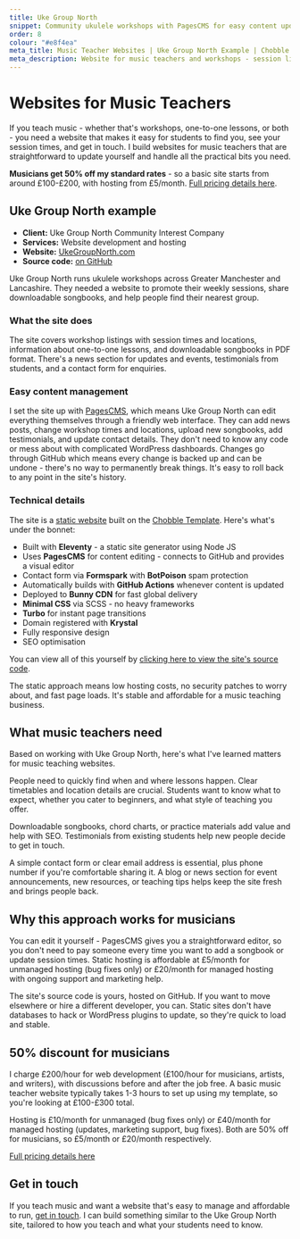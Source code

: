 ```yaml
---
title: Uke Group North
snippet: Community ukulele workshops with PagesCMS for easy content updates
order: 8
colour: "#e8f4ea"
meta_title: Music Teacher Websites | Uke Group North Example | Chobble
meta_description: Website for music teachers and workshops - session listings, songbooks, testimonials - PagesCMS for easy updates - 50% discount for musicians
---
```


# Websites for Music Teachers

If you teach music - whether that's workshops, one-to-one lessons, or both - you need a website that makes it easy for students to find you, see your session times, and get in touch. I build websites for music teachers that are straightforward to update yourself and handle all the practical bits you need.

**Musicians get 50% off my standard rates** - so a basic site starts from around £100-£200, with hosting from £5/month. [Full pricing details here](/prices/#content).

## Uke Group North example

- **Client:** Uke Group North Community Interest Company
- **Services:** Website development and hosting
- **Website:** [UkeGroupNorth.com](https://www.ukegroupnorth.com)
- **Source code:** [on GitHub](https://github.com/chobbledotcom/uke-group-north)

Uke Group North runs ukulele workshops across Greater Manchester and Lancashire. They needed a website to promote their weekly sessions, share downloadable songbooks, and help people find their nearest group.

### What the site does

The site covers workshop listings with session times and locations, information about one-to-one lessons, and downloadable songbooks in PDF format. There's a news section for updates and events, testimonials from students, and a contact form for enquiries.

### Easy content management

I set the site up with [PagesCMS](https://pagescms.org), which means Uke Group North can edit everything themselves through a friendly web interface. They can add news posts, change workshop times and locations, upload new songbooks, add testimonials, and update contact details. They don't need to know any code or mess about with complicated WordPress dashboards. Changes go through GitHub which means every change is backed up and can be undone - there's no way to permanently break things. It's easy to roll back to any point in the site's history.

### Technical details

The site is a [static website](/services/static-websites/#content) built on the [Chobble Template](/services/chobble-template/#content). Here's what's under the bonnet:

- Built with **Eleventy** - a static site generator using Node JS
- Uses **PagesCMS** for content editing - connects to GitHub and provides a visual editor
- Contact form via **Formspark** with **BotPoison** spam protection
- Automatically builds with **GitHub Actions** whenever content is updated
- Deployed to **Bunny CDN** for fast global delivery
- **Minimal CSS** via SCSS - no heavy frameworks
- **Turbo** for instant page transitions
- Domain registered with **Krystal**
- Fully responsive design
- SEO optimisation

You can view all of this yourself by [clicking here to view the site's source code](https://github.com/chobbledotcom/uke-group-north).

The static approach means low hosting costs, no security patches to worry about, and fast page loads. It's stable and affordable for a music teaching business.

## What music teachers need

Based on working with Uke Group North, here's what I've learned matters for music teaching websites.

People need to quickly find when and where lessons happen. Clear timetables and location details are crucial. Students want to know what to expect, whether you cater to beginners, and what style of teaching you offer.

Downloadable songbooks, chord charts, or practice materials add value and help with SEO. Testimonials from existing students help new people decide to get in touch.

A simple contact form or clear email address is essential, plus phone number if you're comfortable sharing it. A blog or news section for event announcements, new resources, or teaching tips helps keep the site fresh and brings people back.

## Why this approach works for musicians

You can edit it yourself - PagesCMS gives you a straightforward editor, so you don't need to pay someone every time you want to add a songbook or update session times. Static hosting is affordable at £5/month for unmanaged hosting (bug fixes only) or £20/month for managed hosting with ongoing support and marketing help.

The site's source code is yours, hosted on GitHub. If you want to move elsewhere or hire a different developer, you can. Static sites don't have databases to hack or WordPress plugins to update, so they're quick to load and stable.

## 50% discount for musicians

I charge £200/hour for web development (£100/hour for musicians, artists, and writers), with discussions before and after the job free. A basic music teacher website typically takes 1-3 hours to set up using my template, so you're looking at £100-£300 total.

Hosting is £10/month for unmanaged (bug fixes only) or £40/month for managed hosting (updates, marketing support, bug fixes). Both are 50% off for musicians, so £5/month or £20/month respectively.

[Full pricing details here](/prices/#content)

## Get in touch

If you teach music and want a website that's easy to manage and affordable to run, [get in touch](/contact/#content). I can build something similar to the Uke Group North site, tailored to how you teach and what your students need to know.
